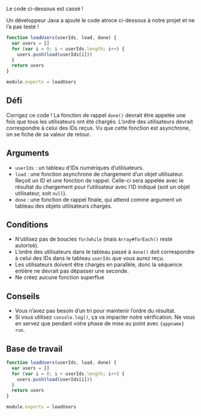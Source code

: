 Le code ci-dessous est cassé !

Un développeur Java a ajouté le code atroce ci-dessous à notre projet et ne l’a pas testé !

```js
function loadUsers(userIds, load, done) {
  var users = []
  for (var i = 0; i < userIds.length; i++) {
    users.push(load(userIds[i]))
  }
  return users
}

module.exports = loadUsers
```

## Défi

Corrigez ce code !  La fonction de rappel `done()` devrait être appelée une fois que tous les utilisateurs ont été chargés.  L’ordre des utilisateurs devrait correspondre à celui des IDs reçus.  Vu que cette fonction est asynchrone, on se fiche de sa valeur de retour.

## Arguments

* `userIds` : un tableau d’IDs numériques d’utilisateurs.
* `load` : une fonction asynchrone de chargement d’un objet utilisateur.  Reçoit un ID et une fonction de rappel.  Celle-ci sera appelée avec le résultat du chargement pour l’utilisateur avec l’ID indiqué (soit un objet utilisateur, soit `null`).
* `done` : une fonction de rappel finale, qui attend comme argument un tableau des objets utilisateurs chargés.

## Conditions

* N’utilisez pas de boucles `for`/`while` (mais `Array#forEach()` reste autorisé).
* L’ordre des utilisateurs dans le tableau passé à `done()` doit correspondre à celui des IDs dans le tableau `userIds` que vous aurez reçu.
* Les utilisateurs doivent être chargés en parallèle, donc la séquence entière ne devrait pas dépasser une seconde.
* Ne créez aucune fonction superflue

## Conseils

* Vous n’avez pas besoin d’un tri pour maintenir l’ordre du résultat.
* Si vous utilisez `console.log()`, ça va impacter notre vérification.  Ne vous en servez que pendant votre phase de mise au point avec `{appname} run`.

## Base de travail

```js
function loadUsers(userIds, load, done) {
  var users = []
  for (var i = 0; i < userIds.length; i++) {
    users.push(load(userIds[i]))
  }
  return users
}

module.exports = loadUsers
```
